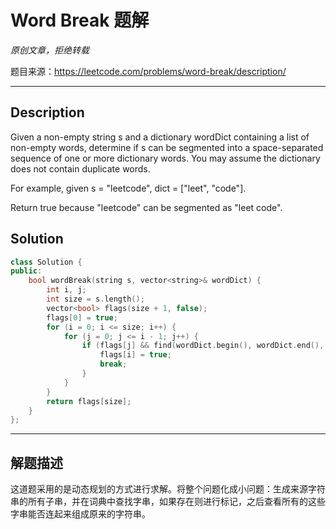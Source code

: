 # Word Break 题解

*原创文章，拒绝转载*

题目来源：https://leetcode.com/problems/word-break/description/

------

## Description

Given a non-empty string s and a dictionary wordDict containing a list of non-empty words, determine if s can be segmented into a space-separated sequence of one or more dictionary words. You may assume the dictionary does not contain duplicate words.

For example, given
s = "leetcode",
dict = ["leet", "code"].

Return true because "leetcode" can be segmented as "leet code".

## Solution
```cpp
class Solution {
public:
    bool wordBreak(string s, vector<string>& wordDict) {
        int i, j;
        int size = s.length();
        vector<bool> flags(size + 1, false);
        flags[0] = true;
        for (i = 0; i <= size; i++) {
            for (j = 0; j <= i - 1; j++) {
                if (flags[j] && find(wordDict.begin(), wordDict.end(), s.substr(j, i - j)) != wordDict.end()) {
                    flags[i] = true;
                    break;
                }
            }
        }
        return flags[size];
    }
};
```

------

## 解题描述

这道题采用的是动态规划的方式进行求解。将整个问题化成小问题：生成来源字符串的所有子串，并在词典中查找字串，如果存在则进行标记，之后查看所有的这些字串能否连起来组成原来的字符串。